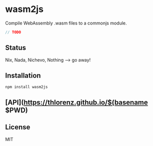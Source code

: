 # wasm2js

Compile WebAssembly .wasm files to a commonjs module.

```js
// TODO
```

## Status

Nix, Nada, Nichevo, Nothing --> go away!

## Installation

    npm install wasm2js

## [API](https://thlorenz.github.io/$(basename $PWD)


## License

MIT
